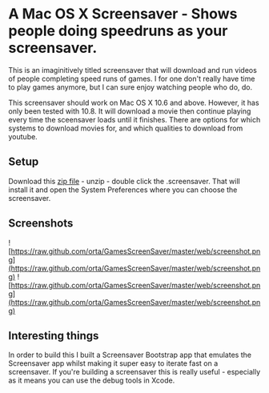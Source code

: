 A Mac OS X Screensaver - Shows people doing speedruns as your screensaver. 
================

This is an imaginitively titled screensaver that will download and run videos of people completing speed runs of games. I for one don't really have time to play games anymore, but I can sure enjoy watching people who do, do.

This screensaver should work on Mac OS X 10.6 and above. However, it has only been tested with 10.8. It will download a movie then continue playing every time the sceensaver loads until it finishes. There are options for which systems to download movies for, and which qualities to download from youtube.

Setup
----

Download this [zip file](https://raw.github.com/orta/GamesScreenSaver/master/web/GamesScreensaver.saver.zip) - unzip - double click the .screensaver. That will install it and open the System Preferences where you can choose the screensaver.

Screenshots
----

![https://raw.github.com/orta/GamesScreenSaver/master/web/screenshot.png](https://raw.github.com/orta/GamesScreenSaver/master/web/screenshot.png)
![https://raw.github.com/orta/GamesScreenSaver/master/web/screenshot.png](https://raw.github.com/orta/GamesScreenSaver/master/web/screenshot.png)

Interesting things
----

In order to build this I built a Screensaver Bootstrap app that emulates the Screensaver app whilst making it super easy to iterate fast on a screensaver. If you're building a screensaver this is really useful - especially as it means you can use the debug tools in Xcode.
